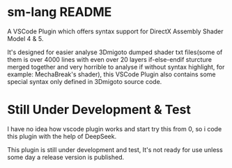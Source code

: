 # sm-lang README

A VSCode Plugin which offers syntax support for DirectX Assembly Shader Model 4 & 5.

It's designed for easier analyse 3Dmigoto dumped shader txt files(some of them is over 4000 lines with even over 20 layers if-else-endif sturcture merged together and very horrible to analyse if without syntax highlight, for example: MechaBreak's shader), this VSCode Plugin also contains some special syntax only defined in 3Dmigoto source code.

# Still Under Development & Test

I have no idea how vscode plugin works and start try this from 0, so i code this plugin with the help of DeepSeek. 

This plugin is still under development and test, It's not ready for use unless some day a release version is published.

